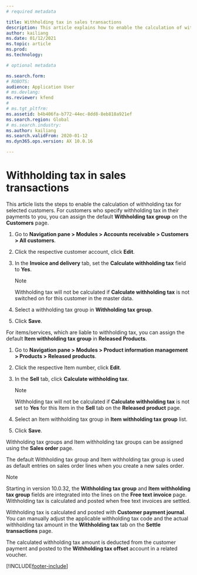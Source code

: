 ```yaml
---
# required metadata

title: Withholding tax in sales transactions
description: This article explains how to enable the calculation of withholding tax for selected customers. For customers who specify withholding tax in their payments to you, you can assign the default withholding tax group. 
author: kailiang
ms.date: 01/12/2021
ms.topic: article
ms.prod: 
ms.technology: 

# optional metadata

ms.search.form: 
# ROBOTS: 
audience: Application User
# ms.devlang: 
ms.reviewer: kfend
# 
# ms.tgt_pltfrm: 
ms.assetid: b4b406fa-b772-44ec-8dd8-8eb818a921ef
ms.search.region: Global
# ms.search.industry: 
ms.author: kailiang
ms.search.validFrom: 2020-01-12
ms.dyn365.ops.version: AX 10.0.16

---
```


# Withholding tax in sales transactions

This article lists the steps to enable the calculation of withholding tax for selected customers. For customers who specify withholding tax in their payments to you, you can assign the default **Withholding tax group** on the **Customers** page. 

1. Go to **Navigation pane > Modules > Accounts receivable > Customers > All customers**.

2. Click the respective customer account, click **Edit**.

3. In the **Invoice and delivery** tab, set the **Calculate withholding tax** field to **Yes**.

   > [!NOTE] 
   > Withholding tax will not be calculated if **Calculate withholding tax** is not switched on for this customer in the master data.

4. Select a withholding tax group in **Withholding tax group**.

5. Click **Save**.

For items/services, which are liable to withholding tax, you can assign the default **Item withholding tax group** in **Released Products**.

1. Go to **Navigation pane > Modules > Product information management > Products > Released products**.

2. Click the respective Item number, click **Edit**.

3. In the **Sell** tab, click **Calculate withholding tax**.

   > [!NOTE] 
   > Withholding tax will not be calculated if **Calculate withholding tax** is not set to **Yes** for this Item in the **Sell** tab on the **Released product** page.

4. Select an Item withholding tax group in **Item withholding tax group** list.

5. Click **Save**.

Withholding tax groups and Item withholding tax groups can be assigned using the **Sales order** page. 

The default Withholding tax group and Item withholding tax group is used as default entries on sales order lines when you create a new sales order.
   > [!NOTE] 
   > Starting in version 10.0.32, the **Withholding tax group** and **Item withholding tax group** fields are integrated into the lines on the **Free text invoice** page. Withholding tax is calculated and posted when free text invoices are settled.

Withholding tax is calculated and posted with **Customer payment journal**. You can manually adjust the applicable withholding tax code and the actual withholding tax amount in the **Withholding tax** tab on the **Settle transactions** page.

The calculated withholding tax amount is deducted from the customer payment and posted to the **Withholding tax offset** account in a related voucher.


[!INCLUDE[footer-include](../../includes/footer-banner.md)]
